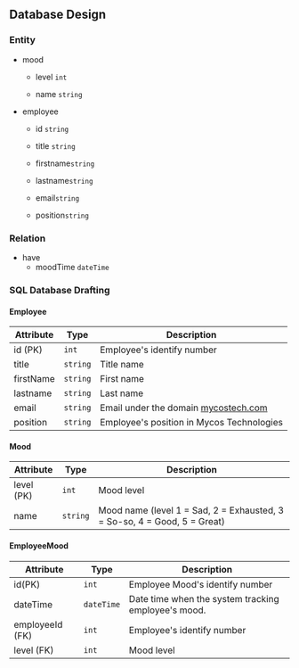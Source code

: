 ## Database Design

### Entity

* mood

  * level `int`

  * name `string`

* employee

  * id `string`

  * title `string`

  * firstname`string`

  * lastname`string`

  * email`string`

  * position`string`

### Relation

* have
  * moodTime `dateTime`

### SQL Database Drafting

#### Employee

| Attribute | Type     | Description                                                  |
| --------- | -------- | ------------------------------------------------------------ |
| id (PK)   | `int`    | Employee's identify number                                   |
| title     | `string` | Title name                                                   |
| firstName | `string` | First name                                                   |
| lastname  | `string` | Last name                                                    |
| email     | `string` | Email under the domain [mycostech.com](http://mycostech.com/) |
| position  | `string` | Employee's position in    Mycos Technologies                 |

#### Mood

| Attribute  | Type     | Description                                                  |
| ---------- | -------- | ------------------------------------------------------------ |
| level (PK) | `int`    | Mood level                                                   |
| name       | `string` | Mood name (level 1 = Sad, 2 = Exhausted, 3 = So-so, 4 = Good, 5 = Great) |

#### EmployeeMood

| Attribute       | Type       | Description                                         |
| --------------- | ---------- | --------------------------------------------------- |
| id(PK)          | `int`      | Employee Mood's identify number                     |
| dateTime        | `dateTime` | Date time when the system tracking employee's mood. |
| employeeId (FK) | `int`      | Employee's identify number                          |
| level (FK)      | `int`      | Mood level                                          |